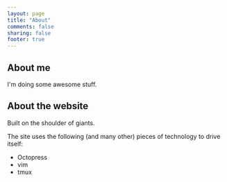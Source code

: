 ```yaml
---
layout: page
title: "About"
comments: false
sharing: false
footer: true
---
```


## About me

I'm doing some awesome stuff.

## About the website

Built on the shoulder of giants.

The site uses the following (and many other) pieces of technology to drive
itself:

* Octopress
* vim
* tmux
